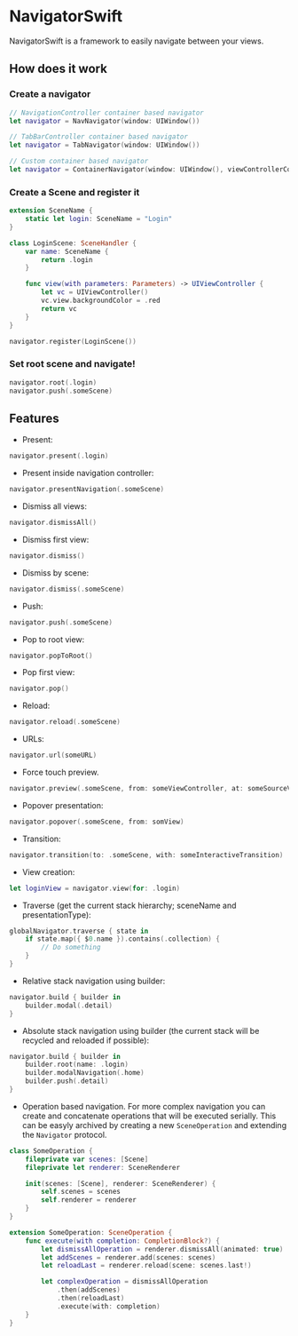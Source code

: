 # NavigatorSwift

NavigatorSwift is a framework to easily navigate between your views.

## How does it work

### Create a navigator
```swift
// NavigationController container based navigator
let navigator = NavNavigator(window: UIWindow())

// TabBarController container based navigator
let navigator = TabNavigator(window: UIWindow())

// Custom container based navigator
let navigator = ContainerNavigator(window: UIWindow(), viewControllerContainer: customViewControllerContainer)
```

### Create a Scene and register it
```swift
extension SceneName {
	static let login: SceneName = "Login"
}

class LoginScene: SceneHandler {
	var name: SceneName {
		return .login
	}

	func view(with parameters: Parameters) -> UIViewController {
		let vc = UIViewController()
		vc.view.backgroundColor = .red
		return vc
	}
}
```

```swift
navigator.register(LoginScene())
```

### Set root scene and navigate!
```swift
navigator.root(.login)
navigator.push(.someScene)
```

## Features

- Present:
```swift
navigator.present(.login)
```
- Present inside navigation controller:
```swift
navigator.presentNavigation(.someScene)
```
- Dismiss all views:
```swift
navigator.dismissAll()
```
- Dismiss first view:
```swift
navigator.dismiss()
```
- Dismiss by scene:
```swift
navigator.dismiss(.someScene)
```
- Push:
```swift
navigator.push(.someScene)
```
- Pop to root view:
```swift
navigator.popToRoot()
```
- Pop first view:
```swift
navigator.pop()
```
- Reload:
```swift
navigator.reload(.someScene)
```
- URLs:
```swift
navigator.url(someURL)
```
- Force touch preview.
```swift
navigator.preview(.someScene, from: someViewController, at: someSourceView)
```
- Popover presentation:
```swift
navigator.popover(.someScene, from: somView)
```
- Transition:
```swift
navigator.transition(to: .someScene, with: someInteractiveTransition)
```
- View creation:
```swift
let loginView = navigator.view(for: .login)
```
- Traverse (get the current stack hierarchy; sceneName and presentationType):
```swift
globalNavigator.traverse { state in
	if state.map({ $0.name }).contains(.collection) {
		// Do something
	}
}
```
- Relative stack navigation using builder:
```swift
navigator.build { builder in
	builder.modal(.detail)
}
```
- Absolute stack navigation using builder (the current stack will be recycled and reloaded if possible):
```swift
navigator.build { builder in
	builder.root(name: .login)
	builder.modalNavigation(.home)
	builder.push(.detail)
}
```
- Operation based navigation. For more complex navigation you can create and concatenate operations that will be executed serially. This can be easyly archived by creating a new ```SceneOperation``` and extending the ```Navigator``` protocol.

```swift
class SomeOperation {
	fileprivate var scenes: [Scene]
	fileprivate let renderer: SceneRenderer

	init(scenes: [Scene], renderer: SceneRenderer) {
		self.scenes = scenes
		self.renderer = renderer
	}
}

extension SomeOperation: SceneOperation {
	func execute(with completion: CompletionBlock?) {
		let dismissAllOperation = renderer.dismissAll(animated: true)
		let addScenes = renderer.add(scenes: scenes)
		let reloadLast = renderer.reload(scene: scenes.last!)

		let complexOperation = dismissAllOperation
			.then(addScenes)
			.then(reloadLast)
			.execute(with: completion)
	}
}
```
